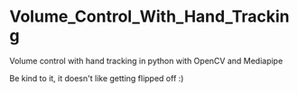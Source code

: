 # Volume_Control_With_Hand_Tracking
Volume control with hand tracking in python with OpenCV and Mediapipe 

Be kind to it, it doesn't like getting flipped off :)
